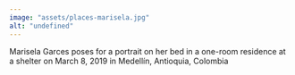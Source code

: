 ```yaml
---
image: "assets/places-marisela.jpg"
alt: "undefined"
---
```

Marisela Garces poses for a portrait on her bed in a one-room residence at a shelter on March 8, 2019 in Medellín, Antioquia, Colombia